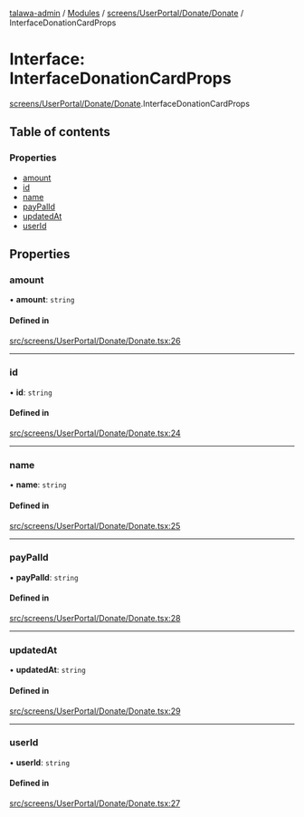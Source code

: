 [talawa-admin](../README.md) / [Modules](../modules.md) / [screens/UserPortal/Donate/Donate](../modules/screens_UserPortal_Donate_Donate.md) / InterfaceDonationCardProps

# Interface: InterfaceDonationCardProps

[screens/UserPortal/Donate/Donate](../modules/screens_UserPortal_Donate_Donate.md).InterfaceDonationCardProps

## Table of contents

### Properties

- [amount](screens_UserPortal_Donate_Donate.InterfaceDonationCardProps.md#amount)
- [id](screens_UserPortal_Donate_Donate.InterfaceDonationCardProps.md#id)
- [name](screens_UserPortal_Donate_Donate.InterfaceDonationCardProps.md#name)
- [payPalId](screens_UserPortal_Donate_Donate.InterfaceDonationCardProps.md#paypalid)
- [updatedAt](screens_UserPortal_Donate_Donate.InterfaceDonationCardProps.md#updatedat)
- [userId](screens_UserPortal_Donate_Donate.InterfaceDonationCardProps.md#userid)

## Properties

### amount

• **amount**: `string`

#### Defined in

[src/screens/UserPortal/Donate/Donate.tsx:26](https://github.com/ice-009/talawa-admin/blob/843d265/src/screens/UserPortal/Donate/Donate.tsx#L26)

___

### id

• **id**: `string`

#### Defined in

[src/screens/UserPortal/Donate/Donate.tsx:24](https://github.com/ice-009/talawa-admin/blob/843d265/src/screens/UserPortal/Donate/Donate.tsx#L24)

___

### name

• **name**: `string`

#### Defined in

[src/screens/UserPortal/Donate/Donate.tsx:25](https://github.com/ice-009/talawa-admin/blob/843d265/src/screens/UserPortal/Donate/Donate.tsx#L25)

___

### payPalId

• **payPalId**: `string`

#### Defined in

[src/screens/UserPortal/Donate/Donate.tsx:28](https://github.com/ice-009/talawa-admin/blob/843d265/src/screens/UserPortal/Donate/Donate.tsx#L28)

___

### updatedAt

• **updatedAt**: `string`

#### Defined in

[src/screens/UserPortal/Donate/Donate.tsx:29](https://github.com/ice-009/talawa-admin/blob/843d265/src/screens/UserPortal/Donate/Donate.tsx#L29)

___

### userId

• **userId**: `string`

#### Defined in

[src/screens/UserPortal/Donate/Donate.tsx:27](https://github.com/ice-009/talawa-admin/blob/843d265/src/screens/UserPortal/Donate/Donate.tsx#L27)

